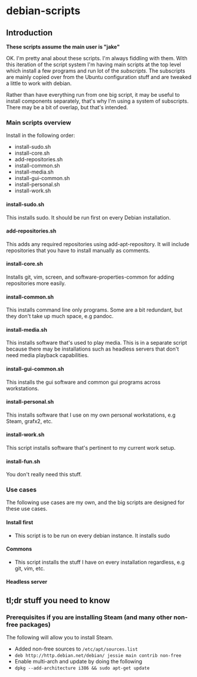 # debian-scripts

## Introduction

**These scripts assume the main user is "jake"**

OK. I'm pretty anal about these scripts. I'm always fiddling with them. With this iteration of the script system I'm having main scripts at the top level which install a few programs and run lot of the *subscripts*. The subscripts are mainly copied over from the Ubuntu configuration stuff and are tweaked a little to work with debian. 

Rather than have everything run from one big script, it may be useful to install components separately, that's why I'm using a system of subscripts. There may be a bit of overlap, but that's intended.

### Main scripts overview

Install in the following order: 
- install-sudo.sh
- install-core.sh
- add-repositories.sh
- install-common.sh 
- install-media.sh
- install-gui-common.sh
- install-personal.sh
- install-work.sh

#### install-sudo.sh
This installs sudo. It should be run first on every Debian installation.

#### add-repositories.sh
This adds any required repositories using add-apt-repository. It will include repositories that you have to install manually as comments.

#### install-core.sh
Installs git, vim, screen, and software-properties-common for adding repositories more easily.

#### install-common.sh
This installs command line only programs. Some are a bit redundant, but they don't take up much space, e.g pandoc.

#### install-media.sh
This installs software that's used to play media. This is in a separate script because there may be installations such as headless servers that don't need media playback capabilities.

#### install-gui-common.sh
This installs the gui software and common gui programs across workstations.

#### install-personal.sh
This installs software that I use on my own personal workstations, e.g Steam, grafx2, etc.

#### install-work.sh
This script installs software that's pertinent to my current work setup.

#### install-fun.sh
You don't really need this stuff.

### Use cases

The following use cases are my own, and the big scripts are designed for these use cases.

#### Install first
- This script is to be run on every debian instance. It installs sudo

#### Commons
- This script installs the stuff I have on every installation regardless, e.g git, vim, etc.

#### Headless server 

## tl;dr stuff you need to know

### Prerequisites if you are installing Steam (and many other non-free packages)

The following will allow you to install Steam.

- Added non-free sources to ```/etc/apt/sources.list```
- ```deb http://http.debian.net/debian/ jessie main contrib non-free```
- Enable multi-arch and update by doing the following
- ```dpkg --add-architecture i386 && sudo apt-get update```
